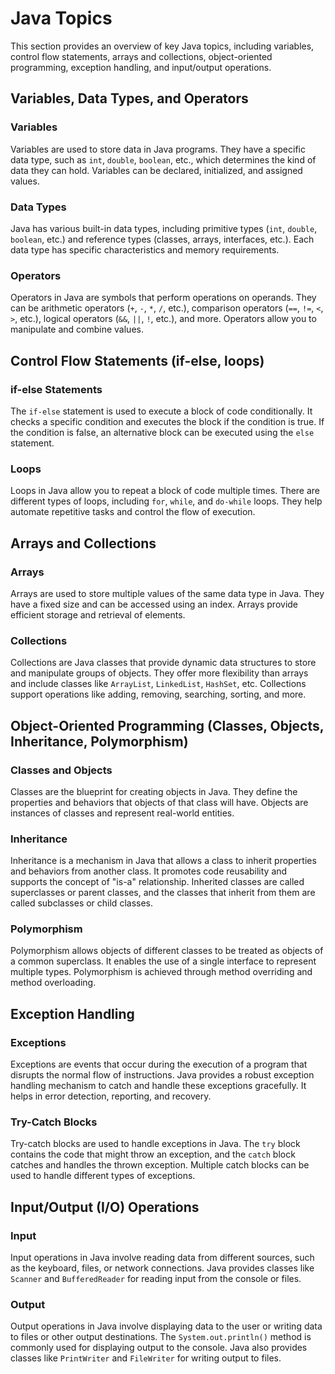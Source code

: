 # Java Topics

This section provides an overview of key Java topics, including variables, control flow statements, arrays and collections, object-oriented programming, exception handling, and input/output operations.

## Variables, Data Types, and Operators

### Variables
Variables are used to store data in Java programs. They have a specific data type, such as `int`, `double`, `boolean`, etc., which determines the kind of data they can hold. Variables can be declared, initialized, and assigned values.

### Data Types
Java has various built-in data types, including primitive types (`int`, `double`, `boolean`, etc.) and reference types (classes, arrays, interfaces, etc.). Each data type has specific characteristics and memory requirements.

### Operators
Operators in Java are symbols that perform operations on operands. They can be arithmetic operators (`+`, `-`, `*`, `/`, etc.), comparison operators (`==`, `!=`, `<`, `>`, etc.), logical operators (`&&`, `||`, `!`, etc.), and more. Operators allow you to manipulate and combine values.

## Control Flow Statements (if-else, loops)

### if-else Statements
The `if-else` statement is used to execute a block of code conditionally. It checks a specific condition and executes the block if the condition is true. If the condition is false, an alternative block can be executed using the `else` statement.

### Loops
Loops in Java allow you to repeat a block of code multiple times. There are different types of loops, including `for`, `while`, and `do-while` loops. They help automate repetitive tasks and control the flow of execution.

## Arrays and Collections

### Arrays
Arrays are used to store multiple values of the same data type in Java. They have a fixed size and can be accessed using an index. Arrays provide efficient storage and retrieval of elements.

### Collections
Collections are Java classes that provide dynamic data structures to store and manipulate groups of objects. They offer more flexibility than arrays and include classes like `ArrayList`, `LinkedList`, `HashSet`, etc. Collections support operations like adding, removing, searching, sorting, and more.

## Object-Oriented Programming (Classes, Objects, Inheritance, Polymorphism)

### Classes and Objects
Classes are the blueprint for creating objects in Java. They define the properties and behaviors that objects of that class will have. Objects are instances of classes and represent real-world entities.

### Inheritance
Inheritance is a mechanism in Java that allows a class to inherit properties and behaviors from another class. It promotes code reusability and supports the concept of "is-a" relationship. Inherited classes are called superclasses or parent classes, and the classes that inherit from them are called subclasses or child classes.

### Polymorphism
Polymorphism allows objects of different classes to be treated as objects of a common superclass. It enables the use of a single interface to represent multiple types. Polymorphism is achieved through method overriding and method overloading.

## Exception Handling

### Exceptions
Exceptions are events that occur during the execution of a program that disrupts the normal flow of instructions. Java provides a robust exception handling mechanism to catch and handle these exceptions gracefully. It helps in error detection, reporting, and recovery.

### Try-Catch Blocks
Try-catch blocks are used to handle exceptions in Java. The `try` block contains the code that might throw an exception, and the `catch` block catches and handles the thrown exception. Multiple catch blocks can be used to handle different types of exceptions.

## Input/Output (I/O) Operations

### Input
Input operations in Java involve reading data from different sources, such as the keyboard, files, or network connections. Java provides classes like `Scanner` and `BufferedReader` for reading input from the console or files.

### Output
Output operations in Java involve displaying data to the user or writing data to files or other output destinations. The `System.out.println()` method is commonly used for displaying output to the console. Java also provides classes like `PrintWriter` and `FileWriter` for writing output to files.

